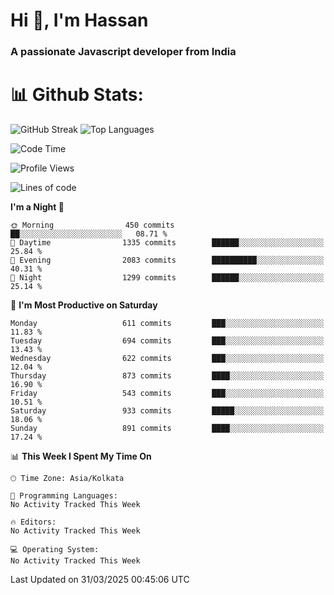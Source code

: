 # Hi 👋, I'm Hassan
### A passionate Javascript developer from India


# 📊 Github Stats:
![GitHub Streak](https://github-readme-streak-stats.herokuapp.com/?user=codeblooded47&theme=dracula&hide_border=false)
![Top Languages](https://github-readme-stats.vercel.app/api/top-langs/?username=codeblooded47&layout=compact&theme=dracula)



<!--START_SECTION:waka-->
![Code Time](http://img.shields.io/badge/Code%20Time-883%20hrs%201%20min-blue)

![Profile Views](http://img.shields.io/badge/Profile%20Views-0-blue)

![Lines of code](https://img.shields.io/badge/From%20Hello%20World%20I%27ve%20Written-24.0%20million%20lines%20of%20code-blue)

**I'm a Night 🦉** 

```text
🌞 Morning                450 commits         ██░░░░░░░░░░░░░░░░░░░░░░░   08.71 % 
🌆 Daytime                1335 commits        ██████░░░░░░░░░░░░░░░░░░░   25.84 % 
🌃 Evening                2083 commits        ██████████░░░░░░░░░░░░░░░   40.31 % 
🌙 Night                  1299 commits        ██████░░░░░░░░░░░░░░░░░░░   25.14 % 
```
📅 **I'm Most Productive on Saturday** 

```text
Monday                   611 commits         ███░░░░░░░░░░░░░░░░░░░░░░   11.83 % 
Tuesday                  694 commits         ███░░░░░░░░░░░░░░░░░░░░░░   13.43 % 
Wednesday                622 commits         ███░░░░░░░░░░░░░░░░░░░░░░   12.04 % 
Thursday                 873 commits         ████░░░░░░░░░░░░░░░░░░░░░   16.90 % 
Friday                   543 commits         ███░░░░░░░░░░░░░░░░░░░░░░   10.51 % 
Saturday                 933 commits         █████░░░░░░░░░░░░░░░░░░░░   18.06 % 
Sunday                   891 commits         ████░░░░░░░░░░░░░░░░░░░░░   17.24 % 
```


📊 **This Week I Spent My Time On** 

```text
🕑︎ Time Zone: Asia/Kolkata

💬 Programming Languages: 
No Activity Tracked This Week

🔥 Editors: 
No Activity Tracked This Week

💻 Operating System: 
No Activity Tracked This Week
```


 Last Updated on 31/03/2025 00:45:06 UTC
<!--END_SECTION:waka-->

